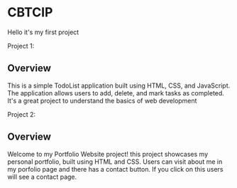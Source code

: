 # CBTCIP
Hello it's my first project

Project 1:
## Overview
This is a simple TodoList application built using HTML, CSS, and JavaScript. The application allows users to add, delete, and mark tasks as completed. It's a great project to understand the basics of web development

Project 2:
## Overview
Welcome to my Portfolio Website project! this project showcases my personal portfolio, built using HTML and CSS. Users can visit about me in my porfolio page and there has a contact button. If you click on this users will see a contact page.
